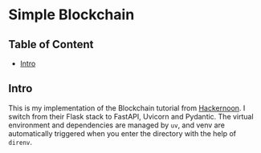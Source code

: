 # Simple Blockchain

## Table of Content
<!--toc:start-->
- [Intro](#intro)
<!--toc:end-->

## Intro

This is my implementation of the Blockchain tutorial from [Hackernoon](https://hackernoon.com/learn-blockchains-by-building-one-117428612f46).
I switch from their Flask stack to FastAPI, Uvicorn and Pydantic.
The virtual environment and dependencies are managed by `uv`, and venv are
automatically triggered when you enter the directory with the help of `direnv`.
